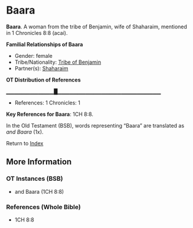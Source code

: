 # Baara
**Baara**. 
A woman from the tribe of Benjamin, wife of Shaharaim, mentioned in 1 Chronicles 8:8 (acai). 




**Familial Relationships of Baara**


* Gender: female
* Tribe/Nationality: [Tribe of Benjamin](../../../groups/md/acai/Benjamin.md)
* Partner(s): [Shaharaim](Shaharaim.md)


**OT Distribution of References**

▁▁▁▁▁▁▁▁▁▁▁▁█▁▁▁▁▁▁▁▁▁▁▁▁▁▁▁▁▁▁▁▁▁▁▁▁▁▁
* References: 1 Chronicles: 1



**Key References for Baara**: 
1CH 8:8. 


In the Old Testament (BSB), words representing “Baara” are translated as 
*and Baara* (1x). 




Return to [Index](00-Index.md)

## More Information

### OT Instances (BSB)

* and Baara (1CH 8:8)



### References (Whole Bible)

* 1CH 8:8



